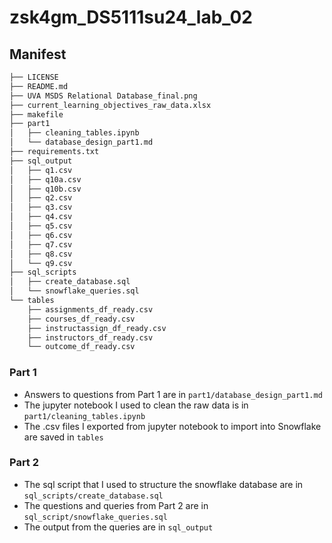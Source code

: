 # zsk4gm_DS5111su24_lab_02

## Manifest 

```bash
├── LICENSE
├── README.md
├── UVA MSDS Relational Database_final.png
├── current_learning_objectives_raw_data.xlsx
├── makefile
├── part1
│   ├── cleaning_tables.ipynb
│   └── database_design_part1.md
├── requirements.txt
├── sql_output
│   ├── q1.csv
│   ├── q10a.csv
│   ├── q10b.csv
│   ├── q2.csv
│   ├── q3.csv
│   ├── q4.csv
│   ├── q5.csv
│   ├── q6.csv
│   ├── q7.csv
│   ├── q8.csv
│   └── q9.csv
├── sql_scripts
│   ├── create_database.sql
│   └── snowflake_queries.sql
└── tables
    ├── assignments_df_ready.csv
    ├── courses_df_ready.csv
    ├── instructassign_df_ready.csv
    ├── instructors_df_ready.csv
    └── outcome_df_ready.csv
```

### Part 1

* Answers to questions from Part 1 are in `part1/database_design_part1.md`
* The jupyter notebook I used to clean the raw data is in `part1/cleaning_tables.ipynb`
* The .csv files I exported from jupyter notebook to import into Snowflake are saved in `tables`

### Part 2 

* The sql script that I used to structure the snowflake database are in `sql_scripts/create_database.sql`
* The questions and queries from Part 2 are in `sql_script/snowflake_queries.sql`
* The output from the queries are in `sql_output`

